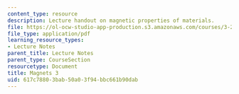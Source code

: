 ```yaml
---
content_type: resource
description: Lecture handout on magnetic properties of materials.
file: https://ol-ocw-studio-app-production.s3.amazonaws.com/courses/3-23-electrical-optical-and-magnetic-properties-of-materials-fall-2007/617c78803bab50a03f94bbc661b90dab_magnets3.pdf
file_type: application/pdf
learning_resource_types:
- Lecture Notes
parent_title: Lecture Notes
parent_type: CourseSection
resourcetype: Document
title: Magnets 3
uid: 617c7880-3bab-50a0-3f94-bbc661b90dab
---
```

